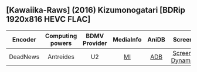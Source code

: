 ## [Kawaiika-Raws] (2016) Kizumonogatari [BDRip 1920x816 HEVC FLAC]

| Encoder  | Computing powers | BDMV Provider | MediaInfo | AniDB |        Screens        |
| :------: | :--------------: | :-----------: | :-------: | :---: | :-------------------: |
| DeadNews |    Antreides     |      U2       |   [MI]    | [ADB] | [Screens], [Dynamics] |

[screens]: https://slowpics.org/comparison/b58d1502-9878-4ed2-b9f0-d8ff684d25b7
[dynamics]: https://www.dropbox.com/s/hswzrx5kjnj0lsp/split_Kizumonogatari.zip
[adb]: https://anidb.net/anime/8357
[mi]: https://privatebin.net/?0c75b65c7fccaa50#dVLGxZBTHKcLT+QjTNwLtCv6k7fZWPRAc+VxjQwxNtU=
